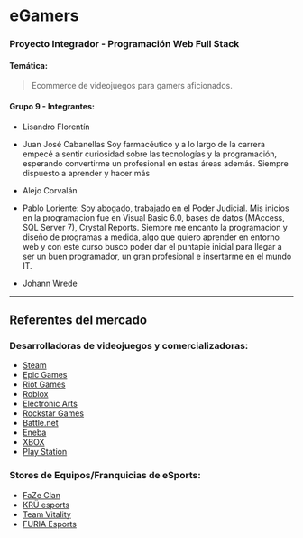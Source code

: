 # eGamers 

### Proyecto Integrador - Programación Web Full Stack 

#### Temática: 

> Ecommerce de videojuegos para gamers aficionados.

#### Grupo 9 - Integrantes:

* Lisandro Florentín
* Juan José Cabanellas
Soy farmacéutico y a lo largo de la carrera empecé a sentir curiosidad sobre las tecnologías y la programación, esperando convertirme un profesional en estas áreas además. Siempre dispuesto a aprender y hacer más
* Alejo Corvalán

* Pablo Loriente:
  Soy abogado, trabajado en el Poder Judicial. Mis inicios en la programacion fue en Visual Basic 6.0, bases de datos (MAccess, SQL Server 7), Crystal Reports. Siempre me encanto la programacion y diseño de programas a medida, algo que quiero aprender en entorno web y con este curso busco poder dar el puntapie inicial para llegar a ser un buen programador, un gran profesional e insertarme en el mundo IT.
* Johann Wrede

-------------------------------------------------------

## Referentes del mercado

### Desarrolladoras de videojuegos y comercializadoras: 

* [Steam](https://store.steampowered.com/)
* [Epic Games](https://www.epicgames.com/) 
* [Riot Games](https://www.riotgames.com/en)
* [Roblox](https://www.roblox.com/)
* [Electronic Arts](https://www.ea.com/)
* [Rockstar Games](https://www.rockstargames.com/)
* [Battle.net](https://us.shop.battle.net/en-us)
* [Eneba](https://www.eneba.com/latam/?af_id=GameGengo)
* [XBOX](https://www.xbox.com/es-AR)
* [Play Station](https://store.playstation.com/es-ar/pages/)


### Stores de Equipos/Franquicias de eSports:

* [FaZe Clan](https://fazeclan.com/)
* [KRÜ esports](https://shop.kruesports.com/)
* [Team Vitality](https://shop.vitality.gg/)
* [FURIA Esports](https://www.furia.gg/)
